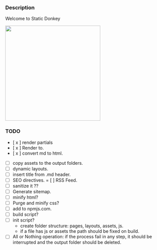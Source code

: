 ### Description

Welcome to Static Donkey

<img src="https://github.com/user-attachments/assets/6936fffa-cead-4d9a-a68d-d4e71ca39e83" width="300"/>


### TODO

  - [ x ] render partials 
  - [ x ] Render to. <!-- page_content -->
  - [ x ] convert md to html.
  - [ ] copy assets to the output folders.
  - [ ] dynamic layouts.
  - [ ] insert title from .md header.
  - [ ] SEO directives.
  = [ ] RSS Feed.
  - [ ] sanitize it ??
  - [ ] Generate sitemap.
  - [ ] minify html?
  - [ ] Purge and minify css?
  - [ ] add to npmjs.com.
  - [ ] build script?
  - [ ] init script?
    - create folder structure: pages, layouts, assets, js.
    - if a file has js or assets the path should be fixed on build.
  - [ ] All or Nothing operation: if the process fail in any step,
        it should be interrupted and the output folder should be deleted.